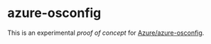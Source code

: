 # azure-osconfig

This is an experimental _proof of concept_ for [Azure/azure-osconfig](https://github.com/Azure/azure-osconfig).

<!-- TODO: -->
